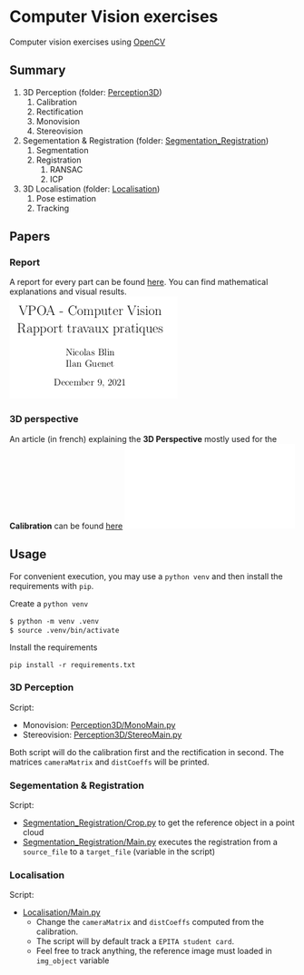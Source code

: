 # Computer Vision exercises

Computer vision exercises using [OpenCV](https://opencv.org/)

## Summary
1. 3D Perception (folder: [Perception3D](Perception3D))
    1. Calibration
    2. Rectification
    3. Monovision
    4. Stereovision
2. Segementation & Registration (folder: [Segmentation_Registration](Segmentation_Registration))
    1. Segmentation
    2. Registration
        1. RANSAC
        2. ICP
3. 3D Localisation (folder: [Localisation](Localisation))
    1. Pose estimation
    2. Tracking

## Papers

### Report

A report for every part can be found [here](report.pdf). You can find mathematical explanations and visual results.
<a href="report.pdf">![](report_title_page.png)</a>

### 3D perspective

An article (in french) explaining the **3D Perspective** mostly used for the **Calibration** can be found [here](https://github.com/Li0nMo0se/computer-vision-perception-3D)
<a href="https://github.com/Li0nMo0se/computer-vision-perception-3D">![](3d_perspective_title_page.pdf)</a>

## Usage

For convenient execution, you may use a `python venv` and then install the requirements with `pip`.

Create a `python venv`
```
$ python -m venv .venv
$ source .venv/bin/activate
```

Install the requirements
```
pip install -r requirements.txt
```

### 3D Perception 

Script:
* Monovision: [Perception3D/MonoMain.py](Perception3D/MonoMain.py)
* Stereovision: [Perception3D/StereoMain.py](Perception3D/StereoMain.py)

Both script will do the calibration first and the rectification in second. The matrices `cameraMatrix` and `distCoeffs` will be printed.

### Segementation & Registration

Script:
* [Segmentation_Registration/Crop.py](Segmentation_Registration/Crop.py) to get the reference object in a point cloud
* [Segmentation_Registration/Main.py](Segmentation_Registration/Main.py) executes the registration from a `source_file` to a `target_file` (variable in the script) 

### Localisation

Script:
* [Localisation/Main.py](Localisation/Main.py)
    * Change the `cameraMatrix` and `distCoeffs` computed from the calibration.
    * The script will by default track a `EPITA student card`.
    * Feel free to track anything, the reference image must loaded in `img_object` variable
